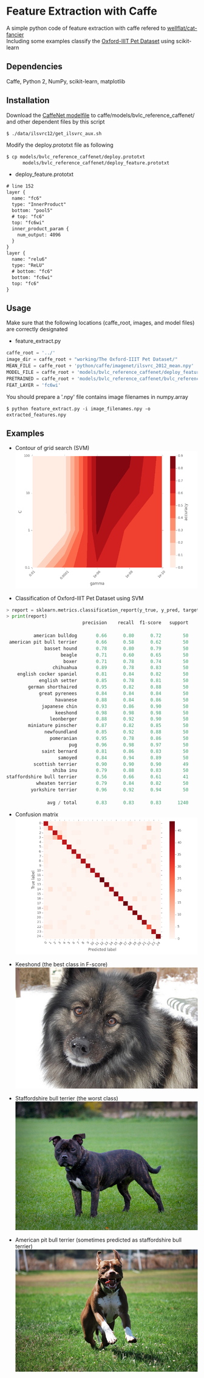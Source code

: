 # Feature Extraction with Caffe
A simple python code of feature extraction with caffe refered to [wellflat/cat-fancier](https://github.com/wellflat/cat-fancier/tree/master/classifier)  
Including some examples classify the [Oxford-IIIT Pet Dataset](http://www.robots.ox.ac.uk/~vgg/data/pets/) using scikit-learn

## Dependencies
Caffe, Python 2, NumPy, scikit-learn, matplotlib  

## Installation
Download the [CaffeNet modelfile](https://github.com/BVLC/caffe/tree/master/models/bvlc_reference_caffenet)
to caffe/models/bvlc_reference_caffenet/ and other dependent files by this script
```shellsession
$ ./data/ilsvrc12/get_ilsvrc_aux.sh
```
Modify the deploy.prototxt file as following
```shellsession
$ cp models/bvlc_reference_caffenet/deploy.prototxt  
      models/bvlc_reference_caffenet/deploy_feature.prototxt
```
* deploy_feature.prototxt
```
# line 152
layer {
  name: "fc6"
  type: "InnerProduct"
  bottom: "pool5"
  # top: "fc6"
  top: "fc6wi"
  inner_product_param {
    num_output: 4096
  }
}
layer {
  name: "relu6"
  type: "ReLU"
  # bottom: "fc6"
  bottom: "fc6wi"
  top: "fc6"
}
```

## Usage 
Make sure that the following locations (caffe_root, images, and model files) are correctly designated
* feature_extract.py
```py
caffe_root = '../'
image_dir = caffe_root + "working/The Oxford-IIIT Pet Dataset/"
MEAN_FILE = caffe_root + 'python/caffe/imagenet/ilsvrc_2012_mean.npy'
MODEL_FILE = caffe_root + 'models/bvlc_reference_caffenet/deploy_feature.prototxt'
PRETRAINED = caffe_root + 'models/bvlc_reference_caffenet/bvlc_reference_caffenet.caffemodel'
FEAT_LAYER = 'fc6wi'
```
You should prepare a '.npy' file contains image filenames in numpy.array  
```shellsession
$ python feature_extract.py -i image_filenames.npy -o extracted_features.npy
```

## Examples
* Contour of grid search (SVM)
![Grid Search (SVM)](/examples/svm_gridsearch.png)  

* Classification of Oxford-IIIT Pet Dataset using SVM
```py
> report = sklearn.metrics.classification_report(y_true, y_pred, target_names)
> print(report)
                            precision    recall  f1-score   support

          american bulldog       0.66      0.80      0.72        50
 american pit bull terrier       0.66      0.58      0.62        50
              basset hound       0.78      0.80      0.79        50
                    beagle       0.71      0.60      0.65        50
                     boxer       0.71      0.78      0.74        50
                 chihuahua       0.89      0.78      0.83        50
    english cocker spaniel       0.81      0.84      0.82        50
            english setter       0.85      0.78      0.81        50
        german shorthaired       0.95      0.82      0.88        50
            great pyrenees       0.84      0.84      0.84        50
                  havanese       0.88      0.84      0.86        50
             japanese chin       0.93      0.86      0.90        50
                  keeshond       0.98      0.98      0.98        50
                leonberger       0.88      0.92      0.90        50
        miniature pinscher       0.87      0.82      0.85        50
              newfoundland       0.85      0.92      0.88        50
                pomeranian       0.95      0.78      0.86        50
                       pug       0.96      0.98      0.97        50
             saint bernard       0.81      0.86      0.83        50
                   samoyed       0.84      0.94      0.89        50
          scottish terrier       0.90      0.90      0.90        49
                 shiba inu       0.79      0.88      0.83        50
staffordshire bull terrier       0.56      0.66      0.61        41
           wheaten terrier       0.79      0.84      0.82        50
         yorkshire terrier       0.96      0.92      0.94        50

               avg / total       0.83      0.83      0.83      1240
```
* Confusion matrix
![Confusion Matrix (SVM)](/examples/svm_cmatrix.png)  

* Keeshond (the best class in F-score)
![Keeshond](/examples/keeshond_3.jpg) 

* Staffordshire bull terrier (the worst class)
![Staffordshire bull terrier](/examples/staffordshire_bull_terrier_13.jpg) 

* American pit bull terrier (sometimes predicted as staffordshire bull terrier)
![American pit bull terrier](/examples/american_pit_bull_terrier_44.jpg) 

